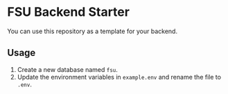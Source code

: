 # FSU Backend Starter

You can use this repository as a template for your backend.

## Usage

1. Create a new database named `fsu`.
2. Update the environment variables in `example.env` and rename the file to `.env`.
